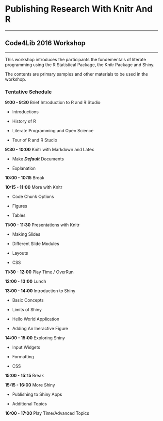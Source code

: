 # Publishing Research With Knitr And R

---

## Code4Lib 2016 Workshop

***

This workshop introduces the participants the fundementals of literate programming using the R Statistical Package, the Knitr Package and Shiny. 

The contents are primary samples and other materials to be used in the workshop.

### Tentative Schedule

**9:00 - 9:30**  Brief Introduction to R and R Studio

  * Introductions 

  * History of R
  
  * Literate Programming and Open Science
  
  * Tour of R and R Studio

**9:30 - 10:00** Knitr with Markdown and Latex

  * Make **_Default_** Documents
  
  * Explanation

**10:00 - 10:15** Break

**10:15 - 11:00** More with Knitr

  * Code Chunk Options
  
  * Figures
  
  * Tables

**11:00 - 11:30** Presentations with Knitr

  * Making Slides
  
  * Different Slide Modules
  
  * Layouts
  
  * CSS
	
**11:30 - 12:00** Play Time / OverRun 

**12:00 - 13:00** Lunch

**13:00 - 14:00** Introduction to Shiny

  * Basic Concepts
  
  * Limits of Shiny
  
  * Hello World Application
  
  * Adding An Ineractive Figure

**14:00 - 15:00** Exploring Shiny

  * Input Widgets
  
  * Formatting
  
  * CSS

**15:00 - 15:15** Break

**15:15 - 16:00** More Shiny

  * Publishing to Shiny Apps
  
  * Additional Topics

**16:00 - 17:00** Play Time/Advanced Topics

